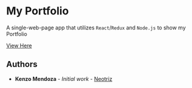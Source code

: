 # My Portfolio
A single-web-page app that utilizes `React`/`Redux` and `Node.js` to show my Portfolio

[View Here](http://kenzomendoza.com/)

## Authors

* **Kenzo Mendoza** - *Initial work* - [Neotriz](https://github.com/neotriz)
